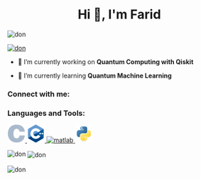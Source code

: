 <h1 align="center">Hi 👋, I'm Farid</h1>
<p align="left"> <img src="https://komarev.com/ghpvc/?username=don&label=Profile%20views&color=0e75b6&style=flat" alt="don" /> </p>

<p align="left"> <a href="https://github.com/ryo-ma/github-profile-trophy"><img src="https://github-profile-trophy.vercel.app/?username=don" alt="don" /></a> </p>

- 🔭 I’m currently working on **Quantum Computing with Qiskit**

- 🌱 I’m currently learning **Quantum Machine Learning**

<h3 align="left">Connect with me:</h3>
<p align="left">
</p>

<h3 align="left">Languages and Tools:</h3>
<p align="left"> <a href="https://www.cprogramming.com/" target="_blank" rel="noreferrer"> <img src="https://raw.githubusercontent.com/devicons/devicon/master/icons/c/c-original.svg" alt="c" width="40" height="40"/> </a> <a href="https://www.w3schools.com/cpp/" target="_blank" rel="noreferrer"> <img src="https://raw.githubusercontent.com/devicons/devicon/master/icons/cplusplus/cplusplus-original.svg" alt="cplusplus" width="40" height="40"/> </a> <a href="https://www.mathworks.com/" target="_blank" rel="noreferrer"> <img src="https://upload.wikimedia.org/wikipedia/commons/2/21/Matlab_Logo.png" alt="matlab" width="40" height="40"/> </a> <a href="https://www.python.org" target="_blank" rel="noreferrer"> <img src="https://raw.githubusercontent.com/devicons/devicon/master/icons/python/python-original.svg" alt="python" width="40" height="40"/> </a> </p>

<p><img align="left" src="https://github-readme-stats.vercel.app/api/top-langs?username=don&show_icons=true&locale=en&layout=compact" alt="don" /></p>

<p>&nbsp;<img align="center" src="https://github-readme-stats.vercel.app/api?username=don&show_icons=true&locale=en" alt="don" /></p>

<p><img align="center" src="https://github-readme-streak-stats.herokuapp.com/?user=don&" alt="don" /></p>
